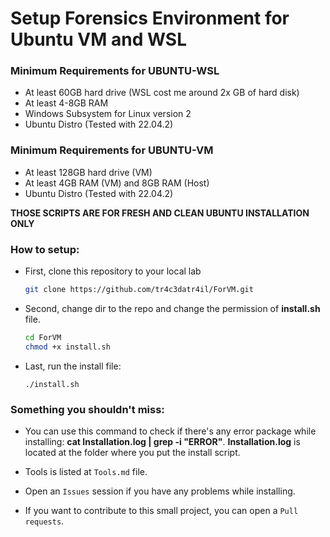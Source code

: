 # Setup Forensics Environment for Ubuntu VM and WSL

### **Minimum Requirements for UBUNTU-WSL**

- At least 60GB hard drive (WSL cost me around 2x GB of hard disk)
- At least 4-8GB RAM
- Windows Subsystem for Linux version 2
- Ubuntu Distro (Tested with 22.04.2)

### **Minimum Requirements for UBUNTU-VM**

- At least 128GB hard drive (VM)
- At least 4GB RAM (VM) and 8GB RAM (Host)
- Ubuntu Distro (Tested with 22.04.2)

**THOSE SCRIPTS ARE FOR FRESH AND CLEAN UBUNTU INSTALLATION ONLY**

### **How to setup:**

+ First, clone this repository to your local lab
    
    ```sh
    git clone https://github.com/tr4c3datr4il/ForVM.git
    ```

+ Second, change dir to the repo and change the permission of **install.sh** file.
    
    ```sh
    cd ForVM
    chmod +x install.sh
    ```

+ Last, run the install file:
    
    ```
    ./install.sh
    ```

### Something you shouldn't miss:

+ You can use this command to check if there's any error package while installing: **cat Installation.log | grep -i "ERROR"**. **Installation.log** is located at the folder where you put the install script.

+ Tools is listed at `Tools.md` file.

+ Open an `Issues` session if you have any problems while installing.

+ If you want to contribute to this small project, you can open a `Pull requests`.
